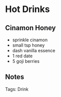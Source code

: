 # Hot Drinks

## Cinamon Honey
* sprinkle cinamon
* small tsp honey
* dash vanilla essence
* 1 red date
* 5 goji berries

## Notes

Tags: Drink